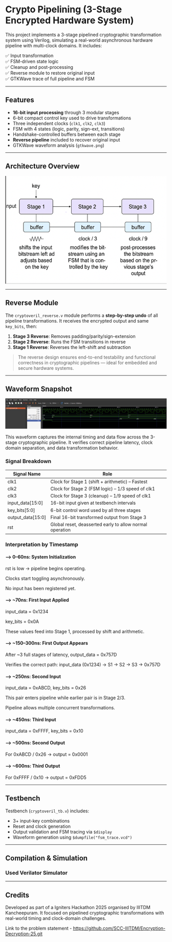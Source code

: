 # Crypto Pipelining (3-Stage Encrypted Hardware System)

This project implements a 3-stage pipelined cryptographic transformation system using Verilog, simulating a real-world asynchronous hardware pipeline with multi-clock domains. It includes:

✅ Input transformation  
✅ FSM-driven state logic  
✅ Cleanup and post-processing  
✅ Reverse module to restore original input  
✅ GTKWave trace of full pipeline and FSM  

---

## Features

- **16-bit input processing** through 3 modular stages
- 6-bit compact control key used to drive transformations
- Three independent clocks (`clk1`, `clk2`, `clk3`)
- FSM with 4 states (logic, parity, sign-ext, transitions)
- Handshake-controlled buffers between each stage
- **Reverse pipeline** included to recover original input
- GTKWave waveform analysis (`gtkwave.png`)

---

## Architecture Overview

![architecture_overview](./images/arch.png)


---

## Reverse Module

The `cryptoveril_reverse.v` module performs a **step-by-step undo** of all pipeline transformations. It receives the encrypted output and same `key_bits`, then:

1. **Stage 3 Reverse**: Removes padding/parity/sign-extension
2. **Stage 2 Reverse**: Runs the FSM transitions in reverse
3. **Stage 1 Reverse**: Reverses the left-shift and subtraction

> The reverse design ensures end-to-end testability and functional correctness in cryptographic pipelines — ideal for embedded and secure hardware systems.

---

## Waveform Snapshot

![GTKWave Screenshot](./images/gtkwave.png)

This waveform captures the internal timing and data flow across the 3-stage cryptographic pipeline. It verifies correct pipeline latency, clock domain separation, and data transformation behavior.

### Signal Breakdown

| Signal Name | Role |
|-------------|------|
| clk1 | Clock for Stage 1 (shift + arithmetic) – Fastest |
| clk2 | Clock for Stage 2 (FSM logic) – 1/3 speed of clk1 |
| clk3 | Clock for Stage 3 (cleanup) – 1/9 speed of clk1 |
| input_data[15:0] | 16-bit input given at testbench intervals |
| key_bits[5:0] | 6-bit control word used by all three stages |
| output_data[15:0] | Final 16-bit transformed output from Stage 3 |
| rst | Global reset, deasserted early to allow normal operation |

### Interpretation by Timestamp

#### --> 0–60ns: System Initialization
rst is low → pipeline begins operating.

Clocks start toggling asynchronously.

No input has been registered yet.

#### --> ~70ns: First Input Applied
input_data = 0x1234

key_bits = 0x0A

These values feed into Stage 1, processed by shift and arithmetic.

#### --> ~150–300ns: First Output Appears
After ~3 full stages of latency, output_data = 0x757D

Verifies the correct path:
input_data (0x1234) → S1 → S2 → S3 → 0x757D

#### --> ~250ns: Second Input
input_data = 0xABCD, key_bits = 0x26

This pair enters pipeline while earlier pair is in Stage 2/3.

Pipeline allows multiple concurrent transformations.

#### --> ~450ns: Third Input
input_data = 0xFFFF, key_bits = 0x10

#### --> ~500ns: Second Output
For 0xABCD / 0x26 → output = 0x0001

#### --> ~600ns: Third Output
For 0xFFFF / 0x10 → output = 0xFDD5


---

## Testbench

Testbench (`cryptoveril_tb.v`) includes:

- 3+ input-key combinations
- Reset and clock generation
- Output validation and FSM tracing via `$display`
- Waveform generation using `$dumpfile("fsm_trace.vcd")`

---

## Compilation & Simulation

### Used Verilator Simulator

---

## Credits

Developed as part of a Igniters Hackathon 2025 organised by IIITDM Kancheepuram. It focused on pipelined cryptographic transformations with real-world timing and clock-domain challenges.

Link to the problem statement - https://github.com/SCC-IIITDM/Encryption-Decryption-25.git
